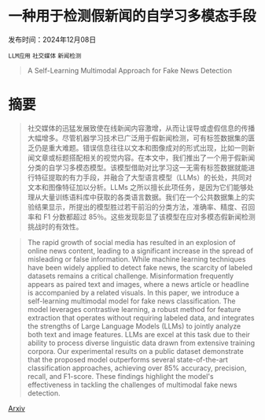 # 一种用于检测假新闻的自学习多模态手段

发布时间：2024年12月08日

`LLM应用` `社交媒体` `新闻检测`

> A Self-Learning Multimodal Approach for Fake News Detection

# 摘要

> 社交媒体的迅猛发展致使在线新闻内容激增，从而让误导或虚假信息的传播大幅增多。尽管机器学习技术已广泛用于假新闻检测，可有标签数据集的匮乏仍是重大难题。错误信息往往以文本和图像成对的形式出现，比如一则新闻文章或标题搭配相关的视觉内容。在本文中，我们推出了一个用于假新闻分类的自学习多模态模型。该模型借助对比学习这一无需有标签数据就能进行特征提取的有力手段，并融合了大型语言模型（LLMs）的长处，共同对文本和图像特征加以分析。LLMs 之所以擅长此项任务，是因为它们能够处理从大量训练语料库中获取的各类语言数据。我们在一个公共数据集上的实验结果显示，所提出的模型胜过若干前沿的分类方法，准确率、精度、召回率和 F1 分数都超过 85％。这些发现彰显了该模型在应对多模态假新闻检测挑战时的有效性。

> The rapid growth of social media has resulted in an explosion of online news content, leading to a significant increase in the spread of misleading or false information. While machine learning techniques have been widely applied to detect fake news, the scarcity of labeled datasets remains a critical challenge. Misinformation frequently appears as paired text and images, where a news article or headline is accompanied by a related visuals. In this paper, we introduce a self-learning multimodal model for fake news classification. The model leverages contrastive learning, a robust method for feature extraction that operates without requiring labeled data, and integrates the strengths of Large Language Models (LLMs) to jointly analyze both text and image features. LLMs are excel at this task due to their ability to process diverse linguistic data drawn from extensive training corpora. Our experimental results on a public dataset demonstrate that the proposed model outperforms several state-of-the-art classification approaches, achieving over 85% accuracy, precision, recall, and F1-score. These findings highlight the model's effectiveness in tackling the challenges of multimodal fake news detection.

[Arxiv](https://arxiv.org/abs/2412.05843)